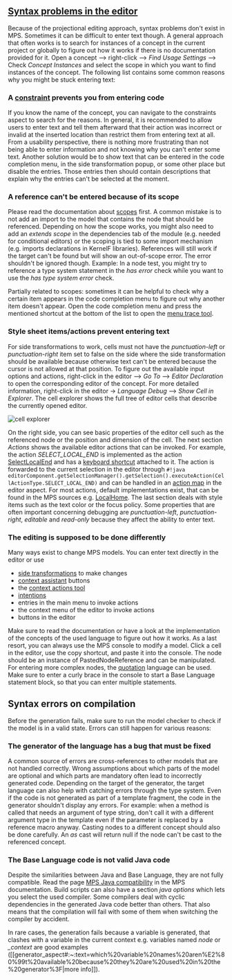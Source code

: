 ## [Syntax problems in the editor](https://pythonprinciples.com/blog/getting-unstuck/#syntax-problems)

Because of the projectional editing approach, syntax problems don't exist in MPS. Sometimes it can be difficult to enter text though. A general approach that often works is to search for instances of a concept in the current project or globally to figure out how it works if there is no documentation provided for it.
Open a concept --> right-click --> *Find Usage Settings* --> Check *Concept Instances* and select the scope in which you want to find instances of
the concept.
The following list contains some common reasons why you might be stuck entering text:

### A [constraint](https://www.jetbrains.com/help/mps/constraints.html) prevents you from entering code

If you know the name of the concept, you can navigate to the constraints aspect to search for the reasons. In general, it is recommended
to allow users to enter text and tell them afterward that their action was incorrect or invalid at the inserted location than restrict them from
entering text at all. From a usability perspective, there is nothing more frustrating than not being able to enter information and not knowing
why you can't enter some text. Another solution would be to show text that can be entered in the code completion menu, in the side transformation popup, or some other place but disable the entries. Those entries then should contain descriptions that explain why the entries can't be selected at the moment.

### A reference can't be entered because of its scope

Please read the documentation about [scopes](https://www.jetbrains.com/help/mps/scopes.html) first.
A common mistake is to not add an import to the model that contains the node that should be referenced. Depending on how the scope works, you might
also need to add an *extends scope* in the dependencies tab of the module (e.g. needed for conditional editors) or the scoping is tied to some import mechanism (e.g. imports declarations in KernelF libraries).
References will still work if the target can't be found but will show an out-of-scope error. The error shouldn't be ignored though. Example: In a node test, you might try to reference a type system statement in the *has error* check while you want to use the *has type system error* check.

Partially related to scopes: sometimes it can be helpful to check why a certain item appears in the code completion menu to figure out why another item doesn't appear.
Open the code completion menu and press the mentioned shortcut at the bottom of the list to open the [menu trace tool](https://www.jetbrains.com/help/mps/menu-trace-tool-window.html).

### Style sheet items/actions prevent entering text

For side transformations to work, cells must not have the *punctuation-left* or *punctuation-right* item set to false on the side where the side transformation should be available because otherwise text can't be entered because the cursor is not allowed at that position. To figure out the available input options and actions, right-click in the editor --> *Go To* --> *Editor Declaration* to open the corresponding editor of the concept. For more detailed information, right-click in the editor -> *Language Debug* --> *Show Cell in Explorer*. The cell explorer shows the full tree of editor cells that describe the currently opened editor.

![cell explorer](cell_explorer.png)

On the right side, you can see basic properties of the editor cell such as the referenced node or the position and dimension of the cell. The next section *Actions* shows the available editor actions that can be invoked. For example, the action *SELECT_LOCAL_END* is implemented as the action [SelectLocalEnd](http://127.0.0.1:63320/node?ref=r%3A9832fb5f-2578-4b58-8014-a5de79da988e%28jetbrains.mps.ide.editor.actions%29%2F7791284463049069924) and has a [keyboard shortcut](http://127.0.0.1:63320/node?ref=r%3A9832fb5f-2578-4b58-8014-a5de79da988e%28jetbrains.mps.ide.editor.actions%29%2F7791284463049111143) attached to it. The action is forwarded to the current selection in the editor through `#!java editorComponent.getSelectionManager().getSelection().executeAction(CellActionType.SELECT_LOCAL_END)` and can be handled in an [action map](https://www.jetbrains.com/help/mps/editor.html#actionmaps) in the editor aspect. For most actions, default implementations exist, that can be found in the MPS sources e.g. [LocalHome](https://github.com/JetBrains/MPS/blob/0814c19dff593eea167b669cf642dbdcc2679ca9/editor/editor-runtime/source/jetbrains/mps/nodeEditor/cells/EditorCell_Label.java#L957C11-L957C11).
The last section deals with style items such as the text color or the focus policy. Some properties that are often important concerning debugging are
*punctuation-left*, *punctuation-right*, *editable* and *read-only* because they affect the ability to enter text.

### The editing is supposed to be done differently

Many ways exist to change MPS models. You can enter text directly in the editor or use

- [side transformations](https://www.jetbrains.com/help/mps/transformation-menu-language.html#sidetransformations) to make changes
- [context assistant](https://www.jetbrains.com/help/mps/context-assistant.html) buttons
- the [context actions tool](https://www.jetbrains.com/help/mps/context-actions-tool.html)
- [intentions](https://www.jetbrains.com/help/mps/mps-intentions.html)
- entries in the main menu to invoke actions
- the context menu of the editor to invoke actions
- buttons in the editor

Make sure to read the documentation or have a look at the implementation of the concepts of the used language to figure out how it works. As a last resort,
you can always use the MPS console to modify a model. Click a cell in the editor, use the copy shortcut, and paste it into the console. The node should be an instance of
PastedNodeReference and can be manipulated. For entering more complex nodes, the [quotation](https://www.jetbrains.com/help/mps/quotations.html) language can be used. Make sure to enter a curly brace in the console to start a Base Language statement block, so that you can enter multiple statements.

## Syntax errors on compilation

Before the generation fails, make sure to run the model checker to check if the model is in a valid state. Errors can still happen for various reasons:

### The generator of the language has a bug that must be fixed

A common source of errors are cross-references to other models that are not handled
correctly. Wrong assumptions about which parts of the model are optional and which parts are mandatory often lead to incorrectly generated code. Depending on the target of the generator, the target language can also help with catching errors through the type system. Even if the code is not generated as part of a template fragment, the code in the generator shouldn't display any errors. For example: when a method is called that needs an argument of type string, don't call it with a different argument type in the template even if the parameter is replaced by a reference macro anyway. Casting nodes to a different concept should also be done carefully. An *as* cast will return null if the node can't be cast to the referenced concept.

### The Base Language code is not valid Java code

Despite the similarities between Java and Base Language, they are not fully compatible. Read the page [MPS Java compatibility](https://www.jetbrains.com/help/mps/mps-java-compatibility.html) in the MPS documentation. Build scripts can also have a section *java options* which lets you select the used compiler. Some compilers deal with cyclic dependencies in the generated Java code better than others. That also means that the compilation will fail with some of them when switching the compiler by accident.

In rare cases, the generation fails because a variable is generated, that clashes with a variable in the current context e.g. variables named *node* or *_context* are good examples ([[generator_aspect#:~:text=which%20variable%20names%20aren%E2%80%99t%20available%20because%20they%20are%20used%20in%20the%20generator%3F|more info]]).
